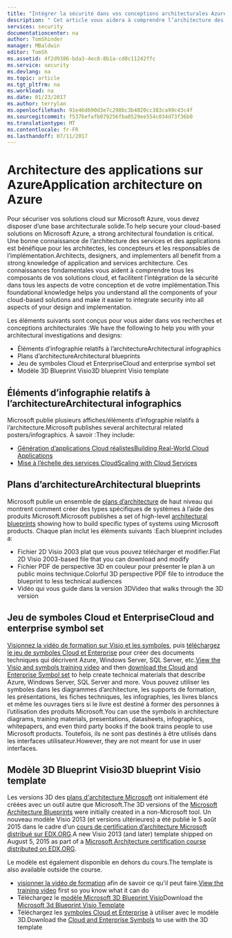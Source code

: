 ```yaml
---
title: "Intégrer la sécurité dans vos conceptions architecturales Azure | Microsoft Docs"
description: " Cet article vous aidera à comprendre l’architecture des services et des applications sur Azure, afin de faciliter l’intégration de la sécurité dans la conception et l’implémentation. "
services: security
documentationcenter: na
author: TomShinder
manager: MBaldwin
editor: TomSh
ms.assetid: 4f2d9386-bda3-4ec8-8b1a-cd0c11242ffc
ms.service: security
ms.devlang: na
ms.topic: article
ms.tgt_pltfrm: na
ms.workload: na
ms.date: 01/23/2017
ms.author: terrylan
ms.openlocfilehash: 91e46d690d3e7c298bc3b4020cc383ca99c43c4f
ms.sourcegitcommit: f537befafb079256fba0529ee554c034d73f36b0
ms.translationtype: MT
ms.contentlocale: fr-FR
ms.lasthandoff: 07/11/2017
---
```

# <a name="application-architecture-on-azure"></a><span data-ttu-id="30ab3-103">Architecture des applications sur Azure</span><span class="sxs-lookup"><span data-stu-id="30ab3-103">Application architecture on Azure</span></span>
<span data-ttu-id="30ab3-104">Pour sécuriser vos solutions cloud sur Microsoft Azure, vous devez disposer d’une base architecturale solide.</span><span class="sxs-lookup"><span data-stu-id="30ab3-104">To help secure your cloud-based solutions on Microsoft Azure, a strong architectural foundation is critical.</span></span> <span data-ttu-id="30ab3-105">Une bonne connaissance de l’architecture des services et des applications est bénéfique pour les architectes, les concepteurs et les responsables de l’implémentation.</span><span class="sxs-lookup"><span data-stu-id="30ab3-105">Architects, designers, and implementers all benefit from a strong knowledge of application and services architecture.</span></span> <span data-ttu-id="30ab3-106">Ces connaissances fondamentales vous aident à comprendre tous les composants de vos solutions cloud, et facilitent l’intégration de la sécurité dans tous les aspects de votre conception et de votre implémentation.</span><span class="sxs-lookup"><span data-stu-id="30ab3-106">This foundational knowledge helps you understand all the components of your cloud-based solutions and make it easier to integrate security into all aspects of your design and implementation.</span></span>

<span data-ttu-id="30ab3-107">Les éléments suivants sont conçus pour vous aider dans vos recherches et conceptions architecturales :</span><span class="sxs-lookup"><span data-stu-id="30ab3-107">We have the following to help you with your architectural investigations and designs:</span></span>

* <span data-ttu-id="30ab3-108">Éléments d’infographie relatifs à l’architecture</span><span class="sxs-lookup"><span data-stu-id="30ab3-108">Architectural infographics</span></span>
* <span data-ttu-id="30ab3-109">Plans d’architecture</span><span class="sxs-lookup"><span data-stu-id="30ab3-109">Architectural blueprints</span></span>
* <span data-ttu-id="30ab3-110">Jeu de symboles Cloud et Enterprise</span><span class="sxs-lookup"><span data-stu-id="30ab3-110">Cloud and enterprise symbol set</span></span>
* <span data-ttu-id="30ab3-111">Modèle 3D Blueprint Visio</span><span class="sxs-lookup"><span data-stu-id="30ab3-111">3D blueprint Visio template</span></span>

## <a name="architectural-infographics"></a><span data-ttu-id="30ab3-112">Éléments d’infographie relatifs à l’architecture</span><span class="sxs-lookup"><span data-stu-id="30ab3-112">Architectural infographics</span></span>
<span data-ttu-id="30ab3-113">Microsoft publie plusieurs affiches/éléments d’infographie relatifs à l’architecture.</span><span class="sxs-lookup"><span data-stu-id="30ab3-113">Microsoft publishes several architectural related posters/infographics.</span></span> <span data-ttu-id="30ab3-114">À savoir :</span><span class="sxs-lookup"><span data-stu-id="30ab3-114">They include:</span></span>

* [<span data-ttu-id="30ab3-115">Génération d’applications Cloud réalistes</span><span class="sxs-lookup"><span data-stu-id="30ab3-115">Building Real-World Cloud Applications</span></span>](https://azure.microsoft.com/documentation/infographics/building-real-world-cloud-apps/)
* [<span data-ttu-id="30ab3-116">Mise à l’échelle des services Cloud</span><span class="sxs-lookup"><span data-stu-id="30ab3-116">Scaling with Cloud Services</span></span>](https://azure.microsoft.com/documentation/infographics/cloud-services/)

## <a name="architectural-blueprints"></a><span data-ttu-id="30ab3-117">Plans d’architecture</span><span class="sxs-lookup"><span data-stu-id="30ab3-117">Architectural blueprints</span></span>
<span data-ttu-id="30ab3-118">Microsoft publie un ensemble de [plans d’architecture](http://aka.ms/azblueprints) de haut niveau qui montrent comment créer des types spécifiques de systèmes à l’aide des produits Microsoft.</span><span class="sxs-lookup"><span data-stu-id="30ab3-118">Microsoft publishes a set of high-level [architectural blueprints](http://aka.ms/azblueprints) showing how to build specific types of systems using Microsoft products.</span></span>
<span data-ttu-id="30ab3-119">Chaque plan inclut les éléments suivants :</span><span class="sxs-lookup"><span data-stu-id="30ab3-119">Each blueprint includes a:</span></span>

* <span data-ttu-id="30ab3-120">Fichier 2D Visio 2003 plat que vous pouvez télécharger et modifier.</span><span class="sxs-lookup"><span data-stu-id="30ab3-120">Flat 2D Visio 2003-based file that you can download and modify</span></span>
* <span data-ttu-id="30ab3-121">Fichier PDF de perspective 3D en couleur pour présenter le plan à un public moins technique.</span><span class="sxs-lookup"><span data-stu-id="30ab3-121">Colorful 3D perspective PDF file to introduce the blueprint to less technical audiences</span></span>
* <span data-ttu-id="30ab3-122">Vidéo qui vous guide dans la version 3D</span><span class="sxs-lookup"><span data-stu-id="30ab3-122">Video that walks through the 3D version</span></span>

## <a name="cloud-and-enterprise-symbol-set"></a><span data-ttu-id="30ab3-123">Jeu de symboles Cloud et Enterprise</span><span class="sxs-lookup"><span data-stu-id="30ab3-123">Cloud and enterprise symbol set</span></span>
<span data-ttu-id="30ab3-124">[Visionnez la vidéo de formation sur Visio et les symboles](http://aka.ms/CnESymbolsVideo), puis [téléchargez le jeu de symboles Cloud et Enterprise](http://aka.ms/CnESymbols) pour créer des documents techniques qui décrivent Azure, Windows Server, SQL Server, etc.</span><span class="sxs-lookup"><span data-stu-id="30ab3-124">[View the Visio and symbols training video](http://aka.ms/CnESymbolsVideo) and then [download the Cloud and Enterprise Symbol set](http://aka.ms/CnESymbols) to help create technical materials that describe Azure, Windows Server, SQL Server and more.</span></span> <span data-ttu-id="30ab3-125">Vous pouvez utiliser les symboles dans les diagrammes d’architecture, les supports de formation, les présentations, les fiches techniques, les infographies, les livres blancs et même les ouvrages tiers si le livre est destiné à former des personnes à l’utilisation des produits Microsoft.</span><span class="sxs-lookup"><span data-stu-id="30ab3-125">You can use the symbols in architecture diagrams, training materials, presentations, datasheets, infographics, whitepapers, and even third party books if the book trains people to use Microsoft products.</span></span> <span data-ttu-id="30ab3-126">Toutefois, ils ne sont pas destinés à être utilisés dans les interfaces utilisateur.</span><span class="sxs-lookup"><span data-stu-id="30ab3-126">However, they are not meant for use in user interfaces.</span></span>

## <a name="3d-blueprint-visio-template"></a><span data-ttu-id="30ab3-127">Modèle 3D Blueprint Visio</span><span class="sxs-lookup"><span data-stu-id="30ab3-127">3D blueprint Visio template</span></span>
<span data-ttu-id="30ab3-128">Les versions 3D des [plans d'architecture Microsoft](http://aka.ms/azblueprints) ont initialement été créées avec un outil autre que Microsoft.</span><span class="sxs-lookup"><span data-stu-id="30ab3-128">The 3D versions of the [Microsoft Architecture Blueprints](http://aka.ms/azblueprints) were initially created in a non-Microsoft tool.</span></span> <span data-ttu-id="30ab3-129">Un nouveau modèle Visio 2013 (et versions ultérieures) a été publié le 5 août 2015 dans le cadre d’un [cours de certification d’architecture Microsoft distribué sur EDX.ORG](https://docs.microsoft.com/azure/architecture/#microsoft-architecture-certification-course).</span><span class="sxs-lookup"><span data-stu-id="30ab3-129">A new Visio 2013 (and later) template shipped on August 5, 2015 as part of a [Microsoft Architecture certification course distributed on EDX.ORG](https://docs.microsoft.com/azure/architecture/#microsoft-architecture-certification-course).</span></span>

<span data-ttu-id="30ab3-130">Le modèle est également disponible en dehors du cours.</span><span class="sxs-lookup"><span data-stu-id="30ab3-130">The template is also available outside the course.</span></span>

* <span data-ttu-id="30ab3-131">[visionner la vidéo de formation](http://aka.ms/3dBlueprintTemplateVideo) afin de savoir ce qu'il peut faire.</span><span class="sxs-lookup"><span data-stu-id="30ab3-131">[View the training video](http://aka.ms/3dBlueprintTemplateVideo) first so you know what it can do</span></span>
* <span data-ttu-id="30ab3-132">Téléchargez le [modèle Microsoft 3D Blueprint Visio](http://aka.ms/3DBlueprintTemplate)</span><span class="sxs-lookup"><span data-stu-id="30ab3-132">Download the [Microsoft 3d Blueprint Visio Template](http://aka.ms/3DBlueprintTemplate)</span></span>
* <span data-ttu-id="30ab3-133">Téléchargez les [symboles Cloud et Enterprise](https://docs.microsoft.com/azure/architecture/#drawing-symbol-and-icon-sets) à utiliser avec le modèle 3D.</span><span class="sxs-lookup"><span data-stu-id="30ab3-133">Download the [Cloud and Enterprise Symbols](https://docs.microsoft.com/azure/architecture/#drawing-symbol-and-icon-sets) to use with the 3D template</span></span>

